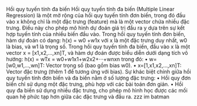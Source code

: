  Hồi quy tuyến tính đa biến
 Hồi quy tuyến tính đa biến (Multiple Linear Regression) là một mở rộng của hồi quy tuyến
 tính đơn biến, trong đó đầu vào x không chỉ là một đặc trưng (feature) mà là một vector
 chứa nhiều đặc trưng. Điều này cho phép mô hình dự đoán giá trị đầu ra y dựa trên sự kết
 hợp tuyến tính của nhiều biến đầu vào.
 Trong hồi quy tuyến tính đơn biến, hàm dự đoán có dạng:
 h(x) = w0 +w1x
 với x là một đặc trưng duy nhất, w0 là bias, và w1 là trọng số.
 Trong hồi quy tuyến tính đa biến, đầu vào x là một vector x = [x1,x2,...,xn]T, và hàm dự
 đoán được biểu diễn dưới dạng tích vô hướng:
 h(x) = wTx = w0+w1x1+w2x2+···+wnxn
 trong đó:
 • w=[w0,w1,...,wn]T: Vector trọng số (bao gồm bias w0).
 • x=[1,x1,x2,...,xn]T: Vector đặc trưng (thêm 1 để tương ứng với bias).
 Sự khác biệt chính giữa hồi quy tuyến tính đơn biến và đa biến nằm ở số lượng đặc trưng:
 • Hồi quy đơn biến chỉ sử dụng một đặc trưng, phù hợp với các bài toán đơn giản.
 • Hồi quy đa biến sử dụng nhiều đặc trưng, cho phép mô hình học được các mối quan
 hệ phức tạp hơn giữa các đặc trưng và đầu ra.
zzz
im batman